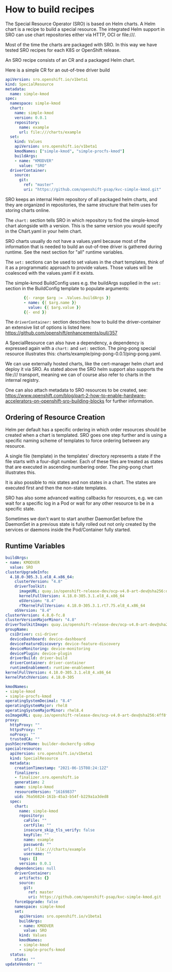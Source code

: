 # How to build recipes

The Special Resource Operator (SRO) is based on Helm charts. A Helm chart is a recipe
to build a special resource. The integrated Helm support in SRO can use chart repositories
either via HTTP, OCI or file:///.

Most of the time the charts are packaged with SRO. In this way we have tested SRO recipes
for each K8S or OpenShift release.

An SRO recipe consists of an CR and a packaged Helm chart.

Here is a simple CR for an out-of-tree driver build

```yaml
apiVersion: sro.openshift.io/v1beta1
kind: SpecialResource
metadata:
  name: simple-kmod
spec:
  namespace: simple-kmod
  chart:
    name: simple-kmod
    version: 0.0.1
    repository:
      name: example
      url: file:///charts/example
  set:
    kind: Values
    apiVersion: sro.openshift.io/v1beta1
    kmodNames: ["simple-kmod", "simple-procfs-kmod"]
    buildArgs:
    - name: "KMODVER"
      value: "SRO"
  driverContainer:
    source:
      git:
        ref: "master"
        uri: "https://github.com/openshift-psap/kvc-simple-kmod.git"
```

SRO keeps an internal Helm repository of all packaged helm charts, and they are
organized in repositories, the same structure that helm uses for storing charts
online.

The `chart:` section tells SRO in which repository to find  the simple-kmod chart
alongside with a version. This is the same version you would specify in the
Chart.yaml in your helm chart.

SRO charts usually do not have a values.yaml because most of the information that
is needed to build an out-of-tree driver is gathered during runtime. See the next
section for "all" runtime variables.

The `set:` sections can be used to set values in the chart templates, think of it
as a programmatic approach to provide values. Those values will be coalesced with
the values.yaml if it exists.

The simple-kmod BuildConfig uses e.g. the buildArgs supplied in the `set:` section
in the BuildConfig template to populate arguments:

```yaml
        {{- range $arg := .Values.buildArgs }}
        - name: {{ $arg.name }}
          value: {{ $arg.value }}
        {{- end }}
```

The `driverContainer:` section describes how to build the driver-container an
extensive list of options is listed here: <https://github.com/openshift/enhancements/pull/357>

A SpecialResource can also have a dependency, a dependency is expressed again
with a `chart:` and `set:` section. The ping-pong special resource illustrates
this: charts/example/ping-pong-0.0.1/ping-pong.yaml.

We can use externally hosted charts, like the cert-manager helm chart and deploy
it via SRO. As stated above the SRO helm support also supports the file:///
transport, meaning we can of course also refer to charts in the internal
registry.

One can also attach metadata to SRO resources to be created, see: <https://www.openshift.com/blog/part-2-how-to-enable-hardware-accelerators-on-openshift-sro-building-blocks> for
further information.

## Ordering of Resource Creation

Helm per default has a specific ordering in which order resources should be created
when a chart is templated. SRO goes one step further and is using a specific naming
scheme of templates to force ordering between any resource.

A single file (template) in the templates' directory represents a state if the file
starts with a four-digit number. Each of these files are treated as states that
are executed in ascending numbering order. The ping-pong chart illustrates this.

It is also possible to mix states and non states in a chart. The states are executed
first and then the non-state templates.

SRO has also some advanced waiting callbacks for resources, e.g. we can wait for
a specific log in a Pod or wait for any other resource to be in a specific state.

Sometimes we don't want to start another DaemonSet before the DaemonSet in a
previous state is fully rolled out not only created by the services or daemons
inside the Pod/Container fully started.

## Runtime Variables

```yaml
buildArgs:
- name: KMODVER
  value: SRO
clusterUpgradeInfo:
  4.18.0-305.3.1.el8_4.x86_64:
    clusterVersion: "4.8"
    driverToolkit:
      imageURL: quay.io/openshift-release-dev/ocp-v4.0-art-dev@sha256:d07d95029663561dc58560751936dc9569bd77a397206e80fb5ab8778a56d920
      kernelFullVersion: 4.18.0-305.3.1.el8_4.x86_64
      oSVersion: "8.4"
      rTKernelFullVersion: 4.18.0-305.3.1.rt7.75.el8_4.x86_64
    oSVersion: "8.4"
clusterVersion: 4.8.0-fc.8
clusterVersionMajorMinor: "4.8"
driverToolkitImage: quay.io/openshift-release-dev/ocp-v4.0-art-dev@sha256:d07d95029663561dc58560751936dc9569bd77a397206e80fb5ab8778a56d920
groupName:
  csiDriver: csi-driver
  deviceDashboard: device-dashboard
  deviceFeatureDiscovery: device-feature-discovery
  deviceMonitoring: device-monitoring
  devicePlugin: device-plugin
  driverBuild: driver-build
  driverContainer: driver-container
  runtimeEnablement: runtime-enablement
kernelFullVersion: 4.18.0-305.3.1.el8_4.x86_64
kernelPatchVersion: 4.18.0-305

kmodNames:
- simple-kmod
- simple-procfs-kmod
operatingSystemDecimal: "8.4"
operatingSystemMajor: rhel8
operatingSystemMajorMinor: rhel8.4
osImageURL: quay.io/openshift-release-dev/ocp-v4.0-art-dev@sha256:4ff8f292fc4f65e812c99b023204eff84d6737ac42dcd198e4792213a1471873
proxy:
  httpProxy: ""
  httpsProxy: ""
  noProxy: ""
  trustedCA: ""
pushSecretName: builder-dockercfg-sd6vp
specialresource:
  apiVersion: sro.openshift.io/v1beta1
  kind: SpecialResource
  metadata:
    creationTimestamp: "2021-06-15T08:24:12Z"
    finalizers:
    - finalizer.sro.openshift.io
    generation: 2
    name: simple-kmod
    resourceVersion: "16169837"
    uid: 76a56824-161b-45a3-b54f-b229a1a3ded8
  spec:
    chart:
      name: simple-kmod
      repository:
        caFile: ""
        certFile: ""
        insecure_skip_tls_verify: false
        keyFile: ""
        name: example
        password: ""
        url: file:///charts/example
        username: ""
      tags: []
      version: 0.0.1
    dependencies: null
    driverContainer:
      artifacts: {}
      source:
        git:
          ref: master
          uri: https://github.com/openshift-psap/kvc-simple-kmod.git
    forceUpgrade: false
    namespace: simple-kmod
    set:
      apiVersion: sro.openshift.io/v1beta1
      buildArgs:
      - name: KMODVER
        value: SRO
      kind: Values
      kmodNames:
      - simple-kmod
      - simple-procfs-kmod
  status:
    state: ""
updateVendor: ""
```
